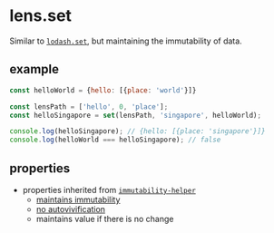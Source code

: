 # lens.set

Similar to [`lodash.set`](https://lodash.com/docs/4.17.4#set), but maintaining the immutability of data. 

## example
```js
const helloWorld = {hello: [{place: 'world'}]}

const lensPath = ['hello', 0, 'place'];
const helloSingapore = set(lensPath, 'singapore', helloWorld);

console.log(helloSingapore); // {hello: [{place: 'singapore'}]}
console.log(helloWorld === helloSingapore); // false
```

## properties
- properties inherited from [`immutability-helper`]()
  - [maintains immutability](https://github.com/kolodny/immutability-helper#immutability-helper)
  - [no autovivification](https://github.com/kolodny/immutability-helper#autovivification)
  - maintains value if there is no change

